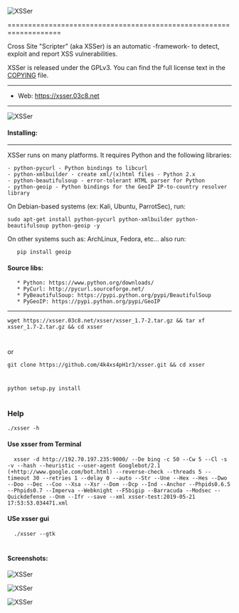   ![XSSer](https://xsser.03c8.net/xsser/zika1.png "XSSerBanner")

=================================================================== 

 Cross Site "Scripter" (aka XSSer) is an automatic -framework- to detect, exploit and report XSS vulnerabilities.

 XSSer is released under the GPLv3. You can find the full license text
in the [COPYING](./xsser/doc/COPYING) file.

----------

 + Web:  https://xsser.03c8.net

----------

  ![XSSer](https://xsser.03c8.net/xsser/zika2.png "XSSerManifesto")

#### Installing:

----------
 XSSer runs on many platforms. It requires Python and the following libraries:

    - python-pycurl - Python bindings to libcurl
    - python-xmlbuilder - create xml/(x)html files - Python 2.x
    - python-beautifulsoup - error-tolerant HTML parser for Python
    - python-geoip - Python bindings for the GeoIP IP-to-country resolver library

 On Debian-based systems (ex: Kali, Ubuntu, ParrotSec), run: 

    sudo apt-get install python-pycurl python-xmlbuilder python-beautifulsoup python-geoip -y

 On other systems such as:  ArchLinux, Fedora, etc... also run:

       pip install geoip 

####  Source libs:

       * Python: https://www.python.org/downloads/
       * PyCurl: http://pycurl.sourceforge.net/
       * PyBeautifulSoup: https://pypi.python.org/pypi/BeautifulSoup
       * PyGeoIP: https://pypi.python.org/pypi/GeoIP

----------

    wget https://xsser.03c8.net/xsser/xsser_1.7-2.tar.gz && tar xf xsser_1.7-2.tar.gz && cd xsser
#
or

    git clone https://github.com/4k4xs4pH1r3/xsser.git && cd xsser
#
    python setup.py install
#    
### Help

    ./xsser -h



#### Use xsser from Terminal

      xsser -d http://192.70.197.235:9000/ --De bing -c 50 --Cw 5 --Cl -s -v --hash --heuristic --user-agent Googlebot/2.1 (+http://www.google.com/bot.html) --reverse-check --threads 5 --timeout 30 --retries 1 --delay 0 --auto --Str --Une --Hex --Hes --Dwo --Doo --Dec --Coo --Xsa --Xsr --Dom --Dcp --Ind --Anchor --Phpids0.6.5 --Phpids0.7 --Imperva --Webknight --F5bigip --Barracuda --Modsec --Quickdefense --Onm --Ifr --save --xml xsser-test:2019-05-21 17:53:53.034471.xml

#### USe xsser gui

      ./xsser --gtk
#
#
#

####  Screenshots:

  ![XSSer](https://xsser.03c8.net/xsser/url_generation.png "XSSerSchema")

  ![XSSer](https://xsser.03c8.net/xsser/zika3.png "XSSerAdvanced")

  ![XSSer](https://xsser.03c8.net/xsser/zika4.png "XSSerGeoMap")

